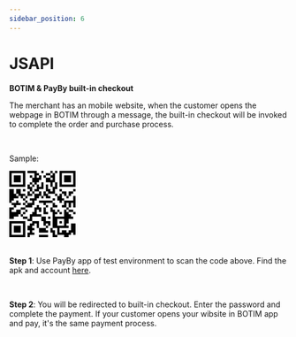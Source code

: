 ```yaml
---
sidebar_position: 6
---
```


# JSAPI

**BOTIM & PayBy built-in checkout**

The merchant has an mobile website, when the customer opens the webpage in BOTIM through a message, the built-in checkout will be invoked to complete the order and purchase process.

<br/>

Sample:

![jsapi](./pic/demojsapi.png)

<br/>**Step 1**: Use PayBy app of test environment to scan the code above. Find the apk and account [here](/demos/testaccount).

<br/>

**Step 2**: You will be redirected to built-in checkout. Enter the password and complete the payment. If your customer opens your wibsite in BOTIM app and pay, it's the same payment process.

<br/>
